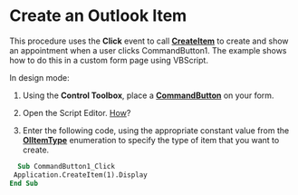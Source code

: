 
# Create an Outlook Item

This procedure uses the  **Click** event to call **[CreateItem](e5fbf367-db16-5042-823e-68e6b805e612.md)** to create and show an appointment when a user clicks CommandButton1. The example shows how to do this in a custom form page using VBScript.

In design mode:

1. Using the  **Control Toolbox**, place a  **[CommandButton](bb2bcfaa-e7a5-cedc-2ed7-bcc17a4d8fb6.md)** on your form.
    
2. Open the Script Editor. [How](a0640fdd-07a6-3aa9-8c39-9b53bafd485c.md)?
    
3. Enter the following code, using the appropriate constant value from the  **[OlItemType](d42959b8-6c91-4d9e-98db-7226780f9995.md)** enumeration to specify the type of item that you want to create.
    
```vb
  Sub CommandButton1_Click 
 Application.CreateItem(1).Display 
End Sub
```


    
    
